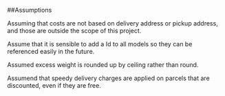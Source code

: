 ##Assumptions

Assuming that costs are not based on delivery address or pickup address, and those are outside the scope of this project.

Assume that it is sensible to add a Id to all models so they can be referenced easily in the future. 

Assumed excess weight is rounded up by ceiling rather than round.

Assumend that speedy delivery charges are applied on parcels that are discounted, even if they are free. 